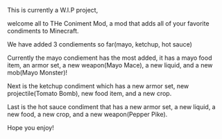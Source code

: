 This is currently a W.I.P project,

welcome all to THe Coniment Mod, a mod that adds all of your favorite condiments to Minecraft. 

We have added 3 condiements so far(mayo, ketchup, hot sauce)

Currently the mayo condiement has the most added, it has a mayo food item, an armor set, a new weapon(Mayo Mace), a new liquid, and a new mob(Mayo Monster)!

Next is the ketchup condiment which has a new armor set, new projectile(Tomato Bomb), new food item, and a new crop.

Last is the hot sauce condiment that has a new armor set, a new liquid, a new food, a new crop, and a new weapon(Pepper Pike).

Hope you enjoy!

